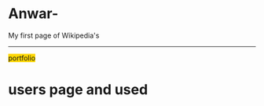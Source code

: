 # Anwar-
My first page of Wikipedia's 
<hr>
<bo style="background-color:gold;">portfolio</p><h1>users page and used 
